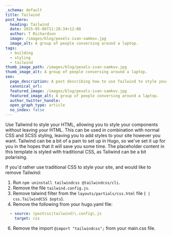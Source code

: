 ```yaml
---
_schema: default
title: Tailwind
post_hero:
  heading: Tailwind
  date: 2025-05-06T11:28:34+12:00
  author: T Richardson
  image: /images/blog/pexels-ivan-samkov.jpg
  image_alt: A group of people conversing around a laptop.
tags:
  - building
  - styling
  - tailwind
thumb_image_path: /images/blog/pexels-ivan-samkov.jpg
thumb_image_alt: A group of people conversing around a laptop.
seo:
  page_description: A post describing how to use Tailwind to style your site.
  canonical_url:
  featured_image: /images/blog/pexels-ivan-samkov.jpg
  featured_image_alt: A group of people conversing around a laptop.
  author_twitter_handle:
  open_graph_type: article
  no_index: false
---
```

Use Tailwind to style your HTML, allowing you to style your components without leaving your HTML. This can be used in combination with normal CSS and SCSS styling, leaving you to add styles to your site however you want. Tailwind can be a bit of a pain to set up in Hugo, so we've set it up for you in the hopes that it will save you some time. The placeholder content in this template is styled with traditional CSS, as Tailwind can be a bit polarising.

If you'd rather use traditional CSS to style your site, and would like to remove Tailwind:

1. Run `npm uninstall tailwindcss @tailwindcss/cli`.
2. Remove the file `tailwind.config.js`.
4. Remove talwind filter from the `layouts/partials/css.html` file (` | css.TailwindCSS $opts`).
5. Remove the following from your hugo.yaml file:
```yaml
  - source: (postcss|tailwind)\.config\.js
    target: css
```
6. Remove the import `@import "tailwindcss";` from your main.css file.